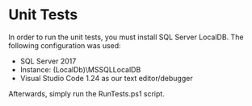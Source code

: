 # Unit Tests
In order to run the unit tests, you must install SQL Server LocalDB.  The following configuration was used:
 - SQL Server 2017
 - Instance:  (LocalDb)\MSSQLLocalDB
 - Visual Studio Code 1.24 as our text editor/debugger

Afterwards, simply run the RunTests.ps1 script.
